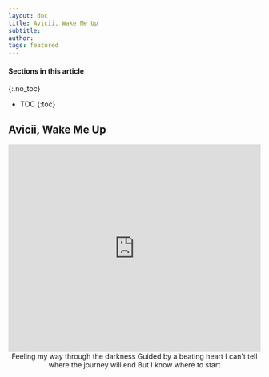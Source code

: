 ```yaml
---
layout: doc
title: Avicii, Wake Me Up
subtitle: 
author:
tags: featured
---
```


#### Sections in this article
{:.no_toc}
* TOC
{:toc}


## Avicii, Wake Me Up

<iframe width="100%" height="415" src="https://www.youtube.com/embed/IcrbM1l_BoI" frameborder="0" allow="autoplay; encrypted-media" allowfullscreen></iframe>


<center>Feeling my way through the darkness
Guided by a beating heart
I can't tell where the journey will end
But I know where to start</center>

